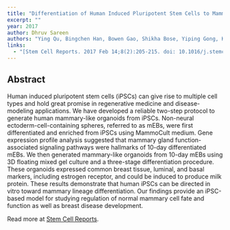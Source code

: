 ```yaml
---
title: "Differentiation of Human Induced Pluripotent Stem Cells to Mammary-like Organoids"
excerpt: ""
year: 2017
author: Dhruv Sareen
authors: "Ying Qu, Bingchen Han, Bowen Gao, Shikha Bose, Yiping Gong, Kolja Wawrowsky, Armando E. Giuliano, Dhruv Sareen, Xiaojiang Cui"
links:
  - "[Stem Cell Reports. 2017 Feb 14;8(2):205-215. doi: 10.1016/j.stemcr.2016.12.023](https://www.cell.com/stem-cell-reports/abstract/S2213-6711(16)30313-7)"
---
```



## Abstract

Human induced pluripotent stem cells (iPSCs) can give rise to multiple cell types and hold great promise in regenerative medicine and disease-modeling applications. We have developed a reliable two-step protocol to generate human mammary-like organoids from iPSCs. Non-neural ectoderm-cell-containing spheres, referred to as mEBs, were first differentiated and enriched from iPSCs using MammoCult medium. Gene expression profile analysis suggested that mammary gland function-associated signaling pathways were hallmarks of 10-day differentiated mEBs. We then generated mammary-like organoids from 10-day mEBs using 3D floating mixed gel culture and a three-stage differentiation procedure. These organoids expressed common breast tissue, luminal, and basal markers, including estrogen receptor, and could be induced to produce milk protein. These results demonstrate that human iPSCs can be directed in vitro toward mammary lineage differentiation. Our findings provide an iPSC-based model for studying regulation of normal mammary cell fate and function as well as breast disease development.

Read more at [Stem Cell Reports](https://www.cell.com/stem-cell-reports/abstract/S2213-6711(16)30313-7).


